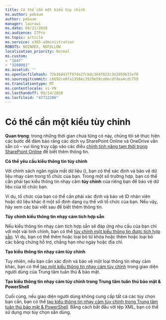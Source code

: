 ```yaml
---
title: Có thể cần một kiểu tùy chỉnh
ms.author: pebaum
author: pebaum
manager: laurawi
ms.date: 04/21/2020
ms.audience: ITPro
ms.topic: article
ms.service: o365-administration
ROBOTS: NOINDEX, NOFOLLOW
localization_priority: Normal
ms.custom:
- "1647"
- "3200001"
ms.assetid: ''
ms.openlocfilehash: 72b16d437f97de27cbdc364f022c3e2059b31ef0
ms.sourcegitcommit: c6692ce0fa1358ec3529e59ca0ecdfdea4cdc759
ms.translationtype: MT
ms.contentlocale: vi-VN
ms.lasthandoff: 09/14/2020
ms.locfileid: "47712206"
---
```

# <a name="dlp-might-need-a-custom-type"></a>Có thể cần một kiểu tùy chỉnh

**Quan trọng**: trong những thời gian chưa từng có này, chúng tôi sẽ thực hiện các bước để đảm bảo rằng các dịch vụ SharePoint Online và OneDrive vẫn sẵn có – vui lòng truy cập vào các điều [chỉnh tính năng tạm thời trong SharePoint Online](https://aka.ms/ODSPAdjustments) để biết thêm thông tin.

**Có thể yêu cầu kiểu thông tin tùy chỉnh**

Với chính sách ngăn ngừa mất dữ liệu (), bạn có thể xác định và bảo vệ dữ liệu nhạy cảm trong tổ chức của bạn. Trong một số trường hợp, bạn có thể cần phải tạo kiểu thông tin nhạy cảm **tùy chỉnh** của riêng bạn để bảo vệ dữ liệu của tổ chức bạn.

Ví dụ, tổ chức của bạn có thể cần phải xác định và bảo vệ ID nhân viên hoặc dữ liệu khác ở một số định dạng cụ thể với tổ chức của bạn. Nếu vậy, hãy xem các bài viết sau để biết thêm thông tin.
  
 **Tùy chỉnh kiểu thông tin nhạy cảm tích hợp sẵn**
  
Nếu kiểu thông tin nhạy cảm tích hợp sẵn sẽ đáp ứng nhu cầu của bạn chỉ với một vài tinh chỉnh, bạn có thể [tùy chỉnh một kiểu thông tin được tích hợp sẵn](https://docs.microsoft.com/microsoft-365/compliance/customize-a-built-in-sensitive-information-type). Ví dụ, bạn có thể thêm hoặc loại bỏ từ khóa hoặc thêm hoặc loại bỏ các bằng chứng hỗ trợ, chẳng hạn như ngày hoặc địa chỉ.
  
 **Tạo kiểu thông tin nhạy cảm tùy chỉnh**
  
Tuy nhiên, nếu bạn cần xác định và bảo vệ một loại thông tin nhạy cảm khác, bạn có thể [tạo một kiểu thông tin nhạy cảm tùy chỉnh](https://docs.microsoft.com/microsoft-365/compliance/create-a-custom-sensitive-information-type) trong giao diện người dùng của Trung tâm tuân thủ & bảo mật.
  
**Tạo kiểu thông tin nhạy cảm tùy chỉnh trong Trung tâm tuân thủ bảo mật & PowerShell**

Cuối cùng, nếu giao diện người dùng không cung cấp tất cả các tùy chọn bạn cần, bạn có thể [tạo kiểu thông tin nhạy cảm tùy chỉnh trong Trung tâm tuân thủ bảo mật & PowerShell](https://docs.microsoft.com/microsoft-365/compliance/create-a-custom-sensitive-information-type-in-scc-powershell). Bằng cách bắt đầu với tệp XML, bạn có thể sử dụng mọi tùy chọn sẵn dùng.
